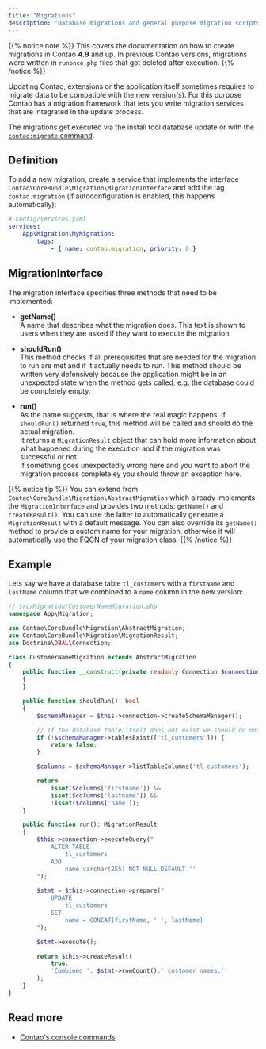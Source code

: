 ```yaml
---
title: "Migrations"
description: "Database migrations and general purpose migration scripts."
---
```


{{% notice note %}}
This covers the documentation on how to create migrations in Contao **4.9**
and up. In previous Contao versions, migrations were written in `runonce.php` files that got deleted after execution.
{{% /notice %}}

Updating Contao, extensions or the application itself sometimes requires to migrate data to be compatible with the new version(s). For this purpose Contao has a migration framework that lets you write migration services that are integrated in the update process.

The migrations get executed via the install tool database update or with the [`contao:migrate` command][commands].


## Definition

To add a new migration, create a service that implements the interface `Contao\CoreBundle\Migration\MigrationInterface` and add the tag `contao.migration` (if autoconfiguration is enabled, this happens automatically):

```yaml
# config/services.yaml
services:
    App\Migration\MyMigration:
        tags:
            - { name: contao.migration, priority: 0 }
```

## MigrationInterface

The migration interface specifies three methods that need to be implemented:

* __getName()__ <br>
  A name that describes what the migration does. This text is shown to users when they are asked if they want to execute the migration.

* __shouldRun()__ <br>
  This method checks if all prerequisites that are needed for the migration to run are met and if it actually needs to run. This method 
  should be written very defensively because the application might be in an unexpected state when the method gets called, e.g. the database 
  could be completely empty.

* __run()__ <br>
  As the name suggests, that is where the real magic happens. If `shouldRun()` returned `true`, this method will be called and should do the
  actual migration.<br>
  It returns a `MigrationResult` object that can hold more information about what happened during the execution and if the migration was 
  successful or not.<br>
  If something goes unexpectedly wrong here and you want to abort the migration process completeley you should throw an exception here.

{{% notice tip %}}
You can extend from `Contao\CoreBundle\Migration\AbstractMigration` which already implements the `MigrationInterface` and provides two
methods: `getName()` and `createResult()`. You can use the latter to automatically generate a `MigrationResult` with a default message. You 
can also override its `getName()` method to provide a custom name for your migration, otherwise it will automatically use the FQCN of your 
migration class.
{{% /notice %}}


## Example

Lets say we have a database table `tl_customers` with a `firstName` and `lastName` column that we combined to a `name` column in the new 
version:

```php
// src/Migration/CustomerNameMigration.php
namespace App\Migration;

use Contao\CoreBundle\Migration\AbstractMigration;
use Contao\CoreBundle\Migration\MigrationResult;
use Doctrine\DBAL\Connection;

class CustomerNameMigration extends AbstractMigration
{
    public function __construct(private readonly Connection $connection)
    {
    }

    public function shouldRun(): bool
    {
        $schemaManager = $this->connection->createSchemaManager();

        // If the database table itself does not exist we should do nothing
        if (!$schemaManager->tablesExist(['tl_customers'])) {
            return false;
        }

        $columns = $schemaManager->listTableColumns('tl_customers');

        return 
	        isset($columns['firstname']) &&
	        isset($columns['lastname']) &&
	        !isset($columns['name']);
    }

    public function run(): MigrationResult
    {
        $this->connection->executeQuery("
            ALTER TABLE
                tl_customers
            ADD
                name varchar(255) NOT NULL DEFAULT ''
        ");

        $stmt = $this->connection->prepare("
            UPDATE
                tl_customers
            SET
                name = CONCAT(firstName, ' ', lastName)
        ");

        $stmt->execute();

        return $this->createResult(
            true, 
            'Combined '. $stmt->rowCount().' customer names.'
        );
    }
}
```


## Read more

* [Contao's console commands][commands]


[commands]: /reference/commands/
